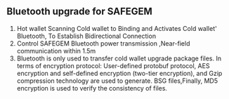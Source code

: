 ## Bluetooth upgrade for SAFEGEM
1. Hot wallet Scanning Cold wallet to Binding and Activates Cold wallet' Bluetooth, To Establish Bidirectional Connection
2. Control SAFEGEM Bluetooth power transmission ,Near-field communication within 1.5m
3. Bluetooth is only used to transfer cold wallet upgrade package files. In terms of encryption protocol: User-defined protobuf protocol, AES encryption and self-defined encryption (two-tier encryption), and Gzip compression technology are used to generate. BSG files,Finally, MD5 encryption is used to verify the consistency of files.